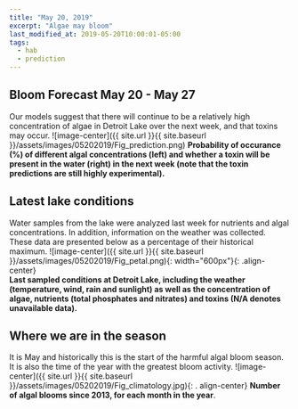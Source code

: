 ```yaml
---
title: "May 20, 2019"
excerpt: "Algae may bloom"
last_modified_at: 2019-05-20T10:00:01-05:00
tags: 
  - hab
  - prediction
---
```

## Bloom Forecast May 20 - May 27
Our models suggest that there will continue to be a relatively high concentration of algae in Detroit Lake over the next week, and that toxins may occur.
![image-center]({{ site.url }}{{ site.baseurl }}/assets/images/05202019/Fig_prediction.png)
__Probability of occurance (%) of different algal concentrations (left) and whether a toxin will be  present in the water (right) in the next week (note that the toxin predictions are still highly      experimental).__

## Latest lake conditions
Water samples from the lake were analyzed last week for nutrients and algal concentrations. In       addition, information on the weather was collected. These data are presented below as a percentage   of their historical maximum.
![image-center]({{ site.url }}{{ site.baseurl }}/assets/images/05202019/Fig_petal.png){:             width="600px"}{: .align-center}
<br clear="all" />
__Last sampled conditions at Detroit Lake, including the weather (temperature, wind, rain and        sunlight) as well as the concentration of algae, nutrients (total phosphates and nitrates) and       toxins (N/A denotes unavailable data).__

## Where we are in the season
It is May and historically this is the start of the harmful algal bloom season. It is also the time  of the year with the greatest bloom activity.
![image-center]({{ site.url }}{{ site.baseurl }}/assets/images/05202019/Fig_climatology.jpg){: .     align-center}
__Number of algal blooms since 2013, for each month in the year__.
